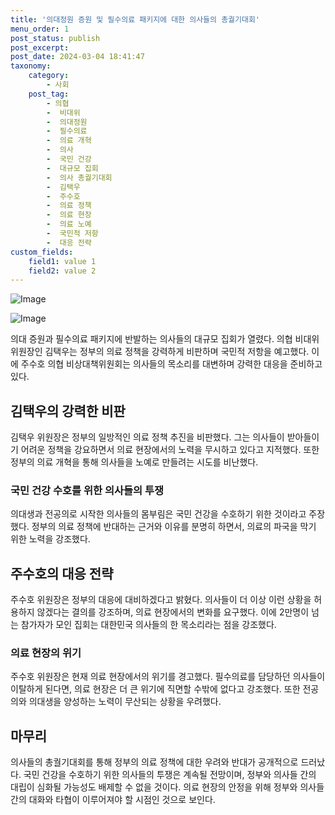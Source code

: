 ```yaml
---
title: '의대정원 증원 및 필수의료 패키지에 대한 의사들의 총궐기대회'
menu_order: 1
post_status: publish
post_excerpt: 
post_date: 2024-03-04 18:41:47
taxonomy:
    category:
        - 사회
    post_tag:
        - 의협
        -  비대위
        -  의대정원
        -  필수의료
        -  의료 개혁
        -  의사
        -  국민 건강
        -  대규모 집회
        -  의사 총궐기대회
        -  김택우
        -  주수호
        -  의료 정책
        -  의료 현장
        -  의료 노예
        -  국민적 저항
        -  대응 전략
custom_fields:
    field1: value 1
    field2: value 2
---
```


![Image](https://imgnews.pstatic.net/image/119/2024/03/03/0002805323_001_20240303223401241.jpeg?type=w647)

![Image](https://imgnews.pstatic.net/image/119/2024/03/03/0002805323_002_20240303223401268.jpeg?type=w647)

의대 증원과 필수의료 패키지에 반발하는 의사들의 대규모 집회가 열렸다. 의협 비대위 위원장인 김택우는 정부의 의료 정책을 강력하게 비판하며 국민적 저항을 예고했다. 이에 주수호 의협 비상대책위원회는 의사들의 목소리를 대변하며 강력한 대응을 준비하고 있다. 
## 김택우의 강력한 비판
김택우 위원장은 정부의 일방적인 의료 정책 추진을 비판했다. 그는 의사들이 받아들이기 어려운 정책을 강요하면서 의료 현장에서의 노력을 무시하고 있다고 지적했다. 또한 정부의 의료 개혁을 통해 의사들을 노예로 만들려는 시도를 비난했다.
### 국민 건강 수호를 위한 의사들의 투쟁
의대생과 전공의로 시작한 의사들의 몸부림은 국민 건강을 수호하기 위한 것이라고 주장했다. 정부의 의료 정책에 반대하는 근거와 이유를 분명히 하면서, 의료의 파국을 막기 위한 노력을 강조했다. 
## 주수호의 대응 전략
주수호 위원장은 정부의 대응에 대비하겠다고 밝혔다. 의사들이 더 이상 이런 상황을 허용하지 않겠다는 결의를 강조하며, 의료 현장에서의 변화를 요구했다. 이에 2만명이 넘는 참가자가 모인 집회는 대한민국 의사들의 한 목소리라는 점을 강조했다.
### 의료 현장의 위기
주수호 위원장은 현재 의료 현장에서의 위기를 경고했다. 필수의료를 담당하던 의사들이 이탈하게 된다면, 의료 현장은 더 큰 위기에 직면할 수밖에 없다고 강조했다. 또한 전공의와 의대생을 양성하는 노력이 무산되는 상황을 우려했다.
## 마무리
의사들의 총궐기대회를 통해 정부의 의료 정책에 대한 우려와 반대가 공개적으로 드러났다. 국민 건강을 수호하기 위한 의사들의 투쟁은 계속될 전망이며, 정부와 의사들 간의 대립이 심화될 가능성도 배제할 수 없을 것이다. 의료 현장의 안정을 위해 정부와 의사들 간의 대화와 타협이 이루어져야 할 시점인 것으로 보인다.
